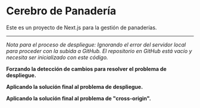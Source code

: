 # Cerebro de Panadería

Este es un proyecto de Next.js para la gestión de panaderías.

---
*Nota para el proceso de despliegue: Ignorando el error del servidor local para proceder con la subida a GitHub. El repositorio en GitHub está vacío y necesita ser inicializado con este código.*

**Forzando la detección de cambios para resolver el problema de despliegue.**

**Aplicando la solución final al problema de despliegue.**

**Aplicando la solución final al problema de "cross-origin".**
